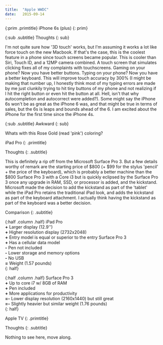 ```yaml
---
title:	"Apple WWDC"
date:	2015-09-14
---
```


{:prim .primtitle}
iPhone 6s (plus)
{: prim}


{:sub .subtitle}
Thoughts
{: sub}

I'm not quite sure how '3D touch' works, but I'm assuming it works a lot like force touch on the new Macbook. If that's the case, this is the coolest feature in a phone since touch screens became popular. This is cooler than Siri, Touch ID, and a 12MP camera combined. A touch screen that simulates clicking fixes all of my complaints with touchscreens. Gaming on your phone? Now you have better buttons. Typing on your phone? Now you have a better keyboard. This will improve touch accuracy by 300% (I might be making that number up, I honestly think most of my typing errors are made by me just clunkily trying to hit tiny buttons of my phone and not realizing if I hit the right button or even hit the button at all. Hell, isn't that why autocompletion and autocorrect were added?). Some might say the iPhone 6s won't be as great as the iPhone 6 was, and that might be true in terms of sales, but the 6s is leaps and bounds ahead of the 6. I am excited about the iPhone for the first time since the iPhone 4s.


{:sub .subtitle}
Awkward
{: sub}

Whats with this Rose Gold (read 'pink') coloring?


iPad Pro
{: .primtitle}

Thoughts
{: .subtitle}

This is definitely a rip off from the Microsoft Surface Pro 3. But a few details worthy of remark are the starting price of $800 (+ $99 for the stylus 'pencil' + the price of the keyboard), which is probably a better machine than the $800 Surface Pro 3 with a Core i3 but is quickly eclipsed by the Surface Pro 3 once any upgrade in RAM, SSD, or processor is added, and the kickstand. Microsoft made the decision to add the kickstand as part of the 'tablet' while the iPad Pro retains the traditional iPad look, and adds the kickstand as part of the keyboard attachment. I actually think having the kickstand as part of the keyboard was a better decision.

Comparison
{: .subtitle}

{:half .column .half}
iPad Pro<br/>
__+__ Larger display (12.9'')<br/>
__+__ Higher resolution display (2732x2048)<br/>
__+__ Entry model is equal or superior to the entry Surface Pro 3<br/>
__+__ Has a cellular data model<br/>
__-__ Pen not included<br/>
__-__ Lower storage and memory options<br/>
__-__ No USB<br/>
__=__ Weight (1.57 pounds)<br/>
{: half}

{:half .column .half}
Surface Pro 3<br />
__+__ Up to core i7 w/ 8GB of RAM<br />
__+__ Pen included<br />
__+__ More applications for productivity<br />
__=-__ Lower display resolution (2160x1440) but still great<br />
__=-__ Slightly heavier but similar weight (1.76 pounds)<br />
{: half}


Apple TV
{: .primtitle}

Thoughts
{: .subtitle}

Nothing to see here, move along.